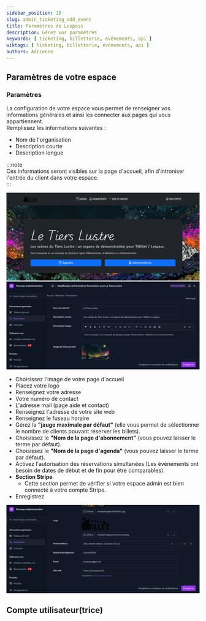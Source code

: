 ```yaml
---
sidebar_position: 10
slug: admin_ticketing_add_event
title: Paramètres de Lespass
description: Gérez vos paramètres
keywords: [ ticketing, billetterie, événements, api ]
wiktags: [ ticketing, billetterie, événements, api ]
authors: Adrienne
---
```



## Paramètres de votre espace

### Paramètres

La configuration de votre espace vous permet de renseigner vos informations générales et ainsi les connecter aux pages qui vous appartiennent.  
Remplissez les informations suivantes :

- Nom de l'organisation  
- Description courte  
- Description longue  

:::note  
Ces informations seront visibles sur la page d'accueil, afin d'introniser l'entrée du client dans votre espace.  
:::

![Configuration page d'accueil](/img/config.png)
![Page d'accueil](/img/config2.png)

- Choisissez l'image de votre page d'accueil  
- Placez votre logo  
- Renseignez votre adresse  
- Votre numéro de contact  
- L'adresse mail (page aide et contact)  
- Renseignez l'adresse de votre site web  
- Renseignez le fuseau horaire  
- Gérez la **"jauge maximale par défaut"** (elle vous permet de sélectionner le nombre de clients pouvant réserver les billets).  
- Choisissez le **"Nom de la page d'abonnement"** (vous pouvez laisser le terme par défaut).  
- Choisissez le **"Nom de la page d'agenda"** (vous pouvez laisser le terme par défaut).  
- Activez l'autorisation des réservations simultanées (Les événements ont besoin de dates de début et de fin pour être comparables).  
- **Section Stripe**  
  - Cette section permet de vérifier si votre espace admin est bien connecté à votre compte Stripe.  
- Enregistrez

![Configuration parametre](/img/config3.png)

## Compte utilisateur(trice)

